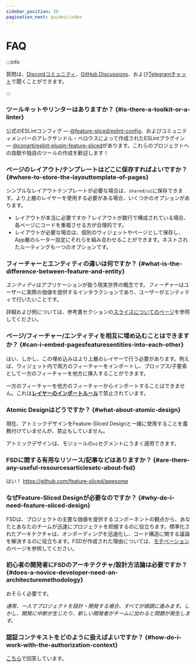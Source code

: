 ```yaml
---
sidebar_position: 20
pagination_next: guides/index
---
```


# FAQ

:::info

質問は、[Discordコミュニティ][discord]、[GitHub Discussions][github-discussions]、および[Telegramチャット][telegram]で聞くことができます。

:::

### ツールキットやリンターはありますか？ {#is-there-a-toolkit-or-a-linter}

公式のESLintコンフィグ — [@feature-sliced/eslint-config][eslint-config-official]、およびコミュニティメンバーのアレクサンドル・ベロウスによって作成されたESLintプラグイン — [@conarti/eslint-plugin-feature-sliced][eslint-plugin-conarti]があります。これらのプロジェクトへの貢献や独自のツールの作成を歓迎します！

### ページのレイアウト/テンプレートはどこに保存すればよいですか？ {#where-to-store-the-layouttemplate-of-pages}

シンプルなレイアウトテンプレートが必要な場合は、`shared/ui`に保存できます。より上層のレイヤーを使用する必要がある場合、いくつかのオプションがあります。

- レイアウトが本当に必要ですか？レイアウトが数行で構成されている場合、各ページにコードを重複させる方が合理的です。
- レイアウトが必要な場合は、個別のウィジェットやページとして保存し、App層のルーター設定にそれらを組み合わせることができます。ネストされたルーティングも一つのオプションです。

### フィーチャーとエンティティの違いは何ですか？ {#what-is-the-difference-between-feature-and-entity}

<i>エンティティ</i>はアプリケーションが扱う現実世界の概念です。<i>フィーチャー</i>はユーザーに実際の価値を提供するインタラクションであり、ユーザーがエンティティで行いたいことです。

詳細および例については、参考書セクションの[スライスについてのページ][reference-entities]を参照してください。

### ページ/フィーチャー/エンティティを相互に埋め込むことはできますか？ {#can-i-embed-pagesfeaturesentities-into-each-other}

はい、しかし、この埋め込みはより上層のレイヤーで行う必要があります。例えば、ウィジェット内で両方のフィーチャーをインポートし、プロップス/子要素として一方のフィーチャーを他方に挿入することができます。

一方のフィーチャーを他方のフィーチャーからインポートすることはできません。これは[**レイヤーのインポートルール**][import-rule-layers]で禁止されています。

### Atomic Designはどうですか？ {#what-about-atomic-design}

現在、アトミックデザインをFeature-Sliced Designと一緒に使用することを義務付けていませんが、禁止もしていません。

アトミックデザインは、モジュールの`ui`セグメントにうまく適用できます。

### FSDに関する有用なリソース/記事などはありますか？ {#are-there-any-useful-resourcesarticlesetc-about-fsd}

はい！ https://github.com/feature-sliced/awesome

### なぜFeature-Sliced Designが必要なのですか？ {#why-do-i-need-feature-sliced-design}

FSDは、プロジェクトの主要な価値を提供するコンポーネントの観点から、あなたとあなたのチームが迅速にプロジェクトを把握するのに役立ちます。標準化されたアーキテクチャは、オンボーディングを迅速化し、コード構造に関する議論を解決するのに役立ちます。FSDが作成された理由については、[モチベーション][motivation]のページを参照してください。

### 初心者の開発者にFSDのアーキテクチャ/設計方法論は必要ですか？ {#does-a-novice-developer-need-an-architecturemethodology}

おそらく必要です。

*通常、一人でプロジェクトを設計・開発する場合、すべてが順調に進みます。しかし、開発に中断が生じたり、新しい開発者がチームに加わると問題が発生します。*

### 認証コンテキストをどのように扱えばよいですか？ {#how-do-i-work-with-the-authorization-context}

[こちら](/docs/guides/examples/auth)で回答しています。

[import-rule-layers]: /docs/reference/layers#import-rule-on-layers
[reference-entities]: /docs/reference/layers#entities
[eslint-config-official]: https://github.com/feature-sliced/eslint-config
[eslint-plugin-conarti]: https://github.com/conarti/eslint-plugin-feature-sliced
[motivation]: /docs/about/motivation
[telegram]: https://t.me/feature_sliced
[discord]: https://discord.gg/S8MzWTUsmp
[github-discussions]: https://github.com/feature-sliced/documentation/discussions
